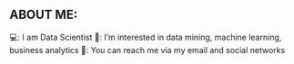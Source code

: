 ## ABOUT ME:

💻: I am Data Scientist
👀: I’m interested in data mining, machine learning, business analytics
📩: You can reach me via my email and social networks

